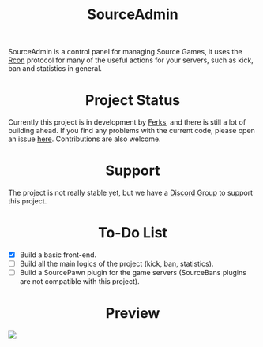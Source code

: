 <h1 align="center"> 
    SourceAdmin
</h1>
</br>

SourceAdmin is a control panel for managing Source Games, it uses the [Rcon](https://developer.valvesoftware.com/wiki/Source_RCON_Protocol) protocol for many of the useful actions for your servers, such as kick, ban and statistics in general.

<h1 align="center">Project Status</h1>

Currently this project is in development by [Ferks](https://github.com/Ferks-FK), and there is still a lot of building ahead.
If you find any problems with the current code, please open an issue [here](https://github.com/Ferks-FK/SourceAdmin/issues).
Contributions are also welcome.

<h1 align="center">Support</h1>

The project is not really stable yet, but we have a [Discord Group](https://discord.gg/BmGkqSwVHs) to support this project.

<h1 align="center">To-Do List</h1>

- [x] Build a basic front-end.
- [ ] Build all the main logics of the project (kick, ban, statistics).
- [ ] Build a SourcePawn plugin for the game servers (SourceBans plugins are not compatible with this project).

<h1 align="center">Preview</h1>

![](https://i.imgur.com/yjUrozo.gif)
